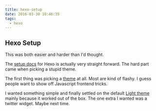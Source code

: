 ```yaml
---
title: hexo-setup
date: 2016-03-30 10:46:35
tags:
  - hexo
---
```

## Hexo Setup
This was both easier and harder than I'd thought.

The [setup docs](https://hexo.io/docs/) for Hexo is actually very straight forward.  The hard part came when picking a stupid theme.

The first thing was picking a [theme](https://hexo.io/themes/) at all.  Most are kind of flashy.  I guess people want to show off Javascript frontend tricks.

I wanted something simple and finally settled on the default [Light theme](https://github.com/hexojs/hexo-theme-light) mainly because it worked out of the box.  The one extra I wanted was a twitter widget.  Maybe next time.